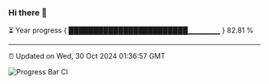 ### Hi there 👋

⏳ Year progress { ████████████████████████▁▁▁▁▁▁ } 82.81 %

---

⏰ Updated on Wed, 30 Oct 2024 01:36:57 GMT

![Progress Bar CI](https://github.com/liununu/liununu/workflows/Progress%20Bar%20CI/badge.svg)
